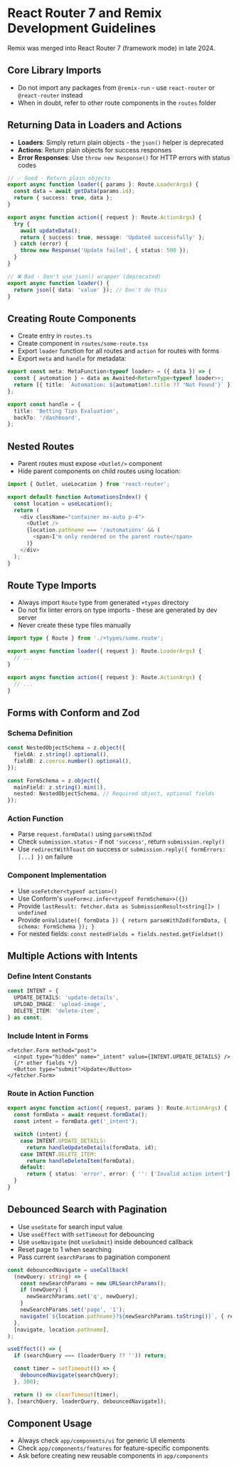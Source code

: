 # React Router 7 and Remix Development Guidelines

Remix was merged into React Router 7 (framework mode) in late 2024.

## Core Library Imports

- Do not import any packages from `@remix-run` - use `react-router` or `@react-router` instead
- When in doubt, refer to other route components in the `routes` folder

## Returning Data in Loaders and Actions

- **Loaders**: Simply return plain objects - the `json()` helper is deprecated
- **Actions**: Return plain objects for success responses
- **Error Responses**: Use `throw new Response()` for HTTP errors with status codes

```typescript
// ✅ Good - Return plain objects
export async function loader({ params }: Route.LoaderArgs) {
  const data = await getData(params.id);
  return { success: true, data };
}

export async function action({ request }: Route.ActionArgs) {
  try {
    await updateData();
    return { success: true, message: 'Updated successfully' };
  } catch (error) {
    throw new Response('Update failed', { status: 500 });
  }
}

// ❌ Bad - Don't use json() wrapper (deprecated)
export async function loader() {
  return json({ data: 'value' }); // Don't do this
}
```

## Creating Route Components

- Create entry in `routes.ts`
- Create component in `routes/some-route.tsx`
- Export `loader` function for all routes and `action` for routes with forms
- Export `meta` and `handle` for metadata:

```typescript
export const meta: MetaFunction<typeof loader> = ({ data }) => {
  const { automation } = data as Awaited<ReturnType<typeof loader>>;
  return [{ title: `Automation: ${automation?.title ?? 'Not Found'}` }];
};

export const handle = {
  title: 'Betting Tips Evaluation',
  backTo: '/dashboard',
};
```

## Nested Routes

- Parent routes must expose `<Outlet/>` component
- Hide parent components on child routes using location:

```typescript
import { Outlet, useLocation } from 'react-router';

export default function AutomationsIndex() {
  const location = useLocation();
  return (
    <div className="container mx-auto p-4">
      <Outlet />
      {location.pathname === '/automations' && (
        <span>I'm only rendered on the parent route</span>
      )}
    </div>
  );
}
```

## Route Type Imports

- Always import `Route` type from generated `+types` directory
- Do not fix linter errors on type imports - these are generated by dev server
- Never create these type files manually

```typescript
import type { Route } from './+types/some.route';

export async function loader({ request }: Route.LoaderArgs) {
  // ...
}

export async function action({ request }: Route.ActionArgs) {
  // ...
}
```

## Forms with Conform and Zod

### Schema Definition

```typescript
const NestedObjectSchema = z.object({
  fieldA: z.string().optional(),
  fieldB: z.coerce.number().optional(),
});

const FormSchema = z.object({
  mainField: z.string().min(1),
  nested: NestedObjectSchema, // Required object, optional fields
});
```

### Action Function

- Parse `request.formData()` using `parseWithZod`
- Check `submission.status` - if not `'success'`, return `submission.reply()`
- Use `redirectWithToast` on success or `submission.reply({ formErrors: [...] })` on failure

### Component Implementation

- Use `useFetcher<typeof action>()`
- Use Conform's `useForm<z.infer<typeof FormSchema>>({})`
- Provide `lastResult: fetcher.data as SubmissionResult<string[]> | undefined`
- Provide `onValidate({ formData }) { return parseWithZod(formData, { schema: FormSchema }); }`
- For nested fields: `const nestedFields = fields.nested.getFieldset()`

## Multiple Actions with Intents

### Define Intent Constants

```typescript
const INTENT = {
  UPDATE_DETAILS: 'update-details',
  UPLOAD_IMAGE: 'upload-image',
  DELETE_ITEM: 'delete-item',
} as const;
```

### Include Intent in Forms

```tsx
<fetcher.Form method="post">
  <input type="hidden" name="_intent" value={INTENT.UPDATE_DETAILS} />
  {/* other fields */}
  <Button type="submit">Update</Button>
</fetcher.Form>
```

### Route in Action Function

```typescript
export async function action({ request, params }: Route.ActionArgs) {
  const formData = await request.formData();
  const intent = formData.get('_intent');

  switch (intent) {
    case INTENT.UPDATE_DETAILS:
      return handleUpdateDetails(formData, id);
    case INTENT.DELETE_ITEM:
      return handleDeleteItem(formData);
    default:
      return { status: 'error', error: { '': ['Invalid action intent'] } } as SubmissionResult;
  }
}
```

## Debounced Search with Pagination

- Use `useState` for search input value
- Use `useEffect` with `setTimeout` for debouncing
- Use `useNavigate` (not `useSubmit`) inside debounced callback
- Reset page to 1 when searching
- Pass current `searchParams` to pagination component

```typescript
const debouncedNavigate = useCallback(
  (newQuery: string) => {
    const newSearchParams = new URLSearchParams();
    if (newQuery) {
      newSearchParams.set('q', newQuery);
    }
    newSearchParams.set('page', '1');
    navigate(`${location.pathname}?${newSearchParams.toString()}`, { replace: true });
  },
  [navigate, location.pathname],
);

useEffect(() => {
  if (searchQuery === (loaderQuery ?? '')) return;

  const timer = setTimeout(() => {
    debouncedNavigate(searchQuery);
  }, 300);

  return () => clearTimeout(timer);
}, [searchQuery, loaderQuery, debouncedNavigate]);
```

## Component Usage

- Always check `app/components/ui` for generic UI elements
- Check `app/components/features` for feature-specific components
- Ask before creating new reusable components in `app/components`
